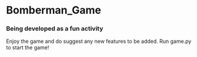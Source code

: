 # Bomberman_Game
### Being developed as a fun activity

Enjoy the game and do suggest any new features to be added.
Run game.py to start the game!
